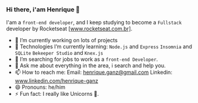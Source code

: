 ### Hi there, i'am Henrique 👋

I'am a `front-end developer`, and I keep studying to become a `Fullstack` developer by Rocketseat [www.rocketseat.com.br].

- 🔭 I’m currently working on lots of projects 
- 🌱 Technologies I’m currently learning:
      `Node.js` and `Express`
      `Insomnia` and `SQLite`
      `Bekeeper Studio` and `Knex.js` 
- 🤔 I’m searching for jobs to work as a `front-end Developer`.
- 💬 Ask me about everything in the area, i search and help you.
- 📫 How to reach me:
      Email: henrique.ganz@gmail.com
      Linkedin: www.linkedin.com/henrique-ganz
- 😄 Pronouns: he/him
- ⚡ Fun fact: I really like Unicorns 🦄.
